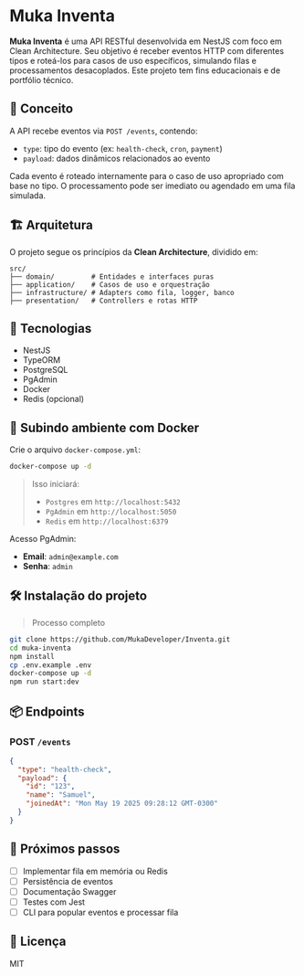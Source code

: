 # Muka Inventa

**Muka Inventa** é uma API RESTful desenvolvida em NestJS com foco em Clean Architecture. Seu objetivo é receber eventos HTTP com diferentes tipos e roteá-los para casos de uso específicos, simulando filas e processamentos desacoplados. Este projeto tem fins educacionais e de portfólio técnico.

## 🧠 Conceito

A API recebe eventos via `POST /events`, contendo:

- `type`: tipo do evento (ex: `health-check`, `cron`, `payment`)
- `payload`: dados dinâmicos relacionados ao evento

Cada evento é roteado internamente para o caso de uso apropriado com base no tipo. O processamento pode ser imediato ou agendado em uma fila simulada.

## 🏗️ Arquitetura

O projeto segue os princípios da **Clean Architecture**, dividido em:

```
src/
├── domain/         # Entidades e interfaces puras
├── application/    # Casos de uso e orquestração
├── infrastructure/ # Adapters como fila, logger, banco
├── presentation/   # Controllers e rotas HTTP
```

## 🚀 Tecnologias

- NestJS
- TypeORM
- PostgreSQL
- PgAdmin
- Docker
- Redis (opcional)

## 🐳 Subindo ambiente com Docker

Crie o arquivo `docker-compose.yml`:

```bash
docker-compose up -d
```

> Isso iniciará:
>
> - `Postgres` em `http://localhost:5432`
> - `PgAdmin` em `http://localhost:5050`
> - `Redis` em `http://localhost:6379`

Acesso PgAdmin:

- **Email**: `admin@example.com`
- **Senha**: `admin`

## 🛠️ Instalação do projeto

> Processo completo
```bash
git clone https://github.com/MukaDeveloper/Inventa.git
cd muka-inventa
npm install
cp .env.example .env
docker-compose up -d
npm run start:dev
```

## 📦 Endpoints

### POST `/events`

```json
{
  "type": "health-check",
  "payload": {
    "id": "123",
    "name": "Samuel",
    "joinedAt": "Mon May 19 2025 09:28:12 GMT-0300"
  }
}
```

## 📌 Próximos passos

- [ ] Implementar fila em memória ou Redis
- [ ] Persistência de eventos
- [ ] Documentação Swagger
- [ ] Testes com Jest
- [ ] CLI para popular eventos e processar fila

## 📄 Licença

MIT
